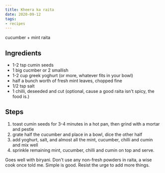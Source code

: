 ```yaml
---
title: Kheera ka raita
date: 2020-09-12
tags:
- recipes
---
```


cucumber + mint raita

## Ingredients

- 1-2 tsp cumin seeds
- 1 big cucmber or 2 smallish
- 1-2 cup greek yoghurt (or more, whatever fits in your bowl)
- half a bunch worth of fresh mint leaves, chopped fine
- 1/2 tsp salt
- 1 chilli, deseeded and cut (optional, cause a good raita isn't spicy, the food is.)

## Steps

1. toast cumin seeds for 3-4 minutes in a hot pan, then grind with a mortar and pestle
2. grate half the cucumber and place in a bowl, dice the other half
3. add yoghurt, salt, and almost all the mint, cucumber, chilli and cumin and mix well
4. sprinkle remaining mint, cucumber, chilli and cumin on top and serve.

Goes well with biryani. Don't use any non-fresh powders in raita, a wise cook once told me. Simple is good. Resist the urge to add more things.